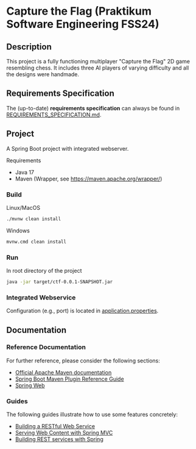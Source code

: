 # Capture the Flag (Praktikum Software Engineering FSS24)

## Description
This project is a fully functioning multiplayer "Capture the Flag" 2D game resembling chess. It includes three AI players of 
varying difficulty and all the designs were handmade.


## Requirements Specification

The (up-to-date) **requirements specification** can always be found in [REQUIREMENTS_SPECIFICATION.md](REQUIREMENTS_SPECIFICATION.md).

## Project

A Spring Boot project with integrated webserver.

Requirements

* Java 17
* Maven (Wrapper, see https://maven.apache.org/wrapper/)

### Build

Linux/MacOS

```bash
./mvnw clean install
```

Windows

```bash
mvnw.cmd clean install
```

### Run

In root directory of the project

```bash
java -jar target/ctf-0.0.1-SNAPSHOT.jar
```

### Integrated Webservice

Configuration (e.g., port) is located in [application.properties](src%2Fmain%2Fresources%2Fapplication.properties).

## Documentation

### Reference Documentation
For further reference, please consider the following sections:

* [Official Apache Maven documentation](https://maven.apache.org/guides/index.html)
* [Spring Boot Maven Plugin Reference Guide](https://docs.spring.io/spring-boot/docs/3.2.2/maven-plugin/reference/html/)
* [Spring Web](https://docs.spring.io/spring-boot/docs/3.2.2/reference/htmlsingle/index.html#web)

### Guides
The following guides illustrate how to use some features concretely:

* [Building a RESTful Web Service](https://spring.io/guides/gs/rest-service/)
* [Serving Web Content with Spring MVC](https://spring.io/guides/gs/serving-web-content/)
* [Building REST services with Spring](https://spring.io/guides/tutorials/rest/)
